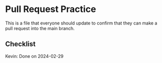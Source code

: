 # Pull Request Practice
This is a file that everyone should update to confirm that they can make a pull request into the main branch.

## Checklist
Kevin: Done on 2024-02-29